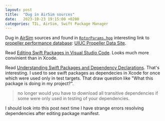 ```yaml
---
layout: post
title:  "Dug in AirSim sources"
date:   2023-10-23 19:15:00 +0200
categories: TIL, AirSim, Swift Package Manager
---
```

Dug in [AirSim](https://github.com/microsoft/AirSim/) sources and found in [`RotorParams.hpp`](https://github.com/microsoft/AirSim/blob/main/AirLib/include/vehicles/multirotor/RotorParams.hpp) interesting link to [propeller performance database](http://m-selig.ae.illinois.edu/props/propDB.html): [UIUC Propeller Data Site](https://m-selig.ae.illinois.edu/props/propDB.html).

Read [Editing Swift Packages in Visual Studio Code](https://www.timc.dev/posts/editing-pacakges-vscode/). Looks much more convinient than in Xcode.

Read [Understanding Swift Packages and Dependency Declarations](https://www.timc.dev/posts/understanding-swift-packages/). That's interesting. I used to see swift packages as dependecies in Xcode for once which were used only in test targets. That draw question like "What this package is doing in my project?".

> no longer would you have to download all transitive dependencies if some were only used in testing of your dependencies.

I should look into this post next time I have strange errors resolving dependencies after editing package manifest.
